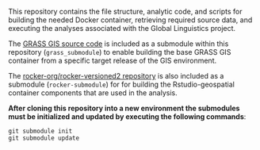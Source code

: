 This repository contains the file structure, analytic code, and scripts for
building the needed Docker container, retrieving required source data, and
executing the analyses associated with the Global Linguistics project. 

The [GRASS GIS source code](https://github.com/karlbenedict/grass.git) is 
included as a submodule within this repository (`grass_submodule`) to enable building the base GRASS 
GIS container from a specific target release of the GIS environment. 

The [rocker-org/rocker-versioned2 repository](https://github.com/karlbenedict/rocker-versioned2.git) 
is also included as a submodule (`rocker-submodule`) for for building the Rstudio-geospatial 
container components that are used in the analysis. 


**After cloning this repository into a new environment
the submodules must be initialized and updated by executing the following 
commands**:

	git submodule init
	git submodule update




